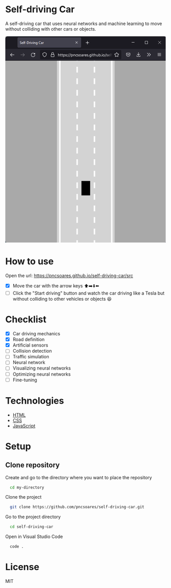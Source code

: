 # Self-driving Car

A self-driving car that uses neural networks and machine learning to move without colliding with other cars or objects.

![app](./.github/app.png)

# How to use

Open the url: https://pncsoares.github.io/self-driving-car/src

- [x] Move the car with the arrow keys ⬆️➡️⬇️⬅️ 
- [ ] Click the "Start driving" button and watch the car driving like a Tesla but without colliding to other vehicles or objects 😆

# Checklist

- [x] Car driving mechanics
- [x] Road definition
- [x] Artificial sensors
- [ ] Collision detection
- [ ] Traffic simulation
- [ ] Neural network
- [ ] Visualizing neural networks
- [ ] Optimizing neural networks
- [ ] Fine-tuning

# Technologies

- [HTML](https://developer.mozilla.org/en-US/docs/Web/HTML)
- [CSS](https://developer.mozilla.org/en-US/docs/Web/CSS)
- [JavaScript](https://developer.mozilla.org/en-US/docs/Web/JavaScript)

# Setup

## Clone repository

Create and go to the directory where you want to place the repository

```bash
  cd my-directory
```

Clone the project

```bash
  git clone https://github.com/pncsoares/self-driving-car.git
```

Go to the project directory

```bash
  cd self-driving-car
```

Open in Visual Studio Code

```bash
  code .
```

# License

MIT